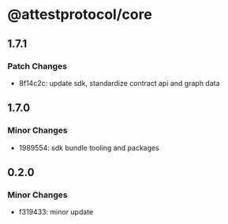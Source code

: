 # @attestprotocol/core

## 1.7.1

### Patch Changes

- 8f14c2c: update sdk, standardize contract api and graph data

## 1.7.0

### Minor Changes

- 1989554: sdk bundle tooling and packages

## 0.2.0

### Minor Changes

- f319433: minor update
